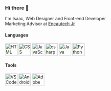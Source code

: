### Hi there 👋
I'm Isaac, Web Designer and Front-end Developer
<br>Marketing Advisor at <a href="https://github.com/encautech">Encautech Jr</a>

#### Languages

<p align="left"> 
<img src="https://www.vectorlogo.zone/logos/w3_html5/w3_html5-icon.svg" alt="HTML" title="HTML" width="40" height="40"/> 
<img src="https://www.vectorlogo.zone/logos/w3_css/w3_css-icon.svg" alt="CSS" title="CSS" width="40" height="40"/> 
<img src="https://upload.vectorlogo.zone/logos/javascript/images/239ec8a4-163e-4792-83b6-3f6d96911757.svg" alt="JavaScript" title="JavaScript" width="40" height="40"/> 
<img src="https://cdn.cdnlogo.com/logos/c/27/c.svg" alt="csharp" title="C Sharp" width="40" height="40"/>
<img src="https://www.vectorlogo.zone/logos/java/java-icon.svg" alt="Java" title="Java" width="40" height="40"/>
<img src="https://www.vectorlogo.zone/logos/python/python-icon.svg" alt="Python" title="Python" width="40" height="40"/> 
  
#### Tools
<p align="left"> 
<img src="https://upload.wikimedia.org/wikipedia/commons/9/9a/Visual_Studio_Code_1.35_icon.svg" alt="VS Code" title="Vs Code" width="40" height="40"/> 
<img src="https://upload.wikimedia.org/wikipedia/commons/9/95/Android_Studio_Icon_3.6.svg" alt="Android Studio" title="Android Studio" width="40" height="40"/> 
<img src="https://upload.wikimedia.org/wikipedia/commons/a/af/Adobe_Photoshop_CC_icon.svg" alt="Adobe Photoshop" title="Adobe Photoshop" width="40" height="40"/>
